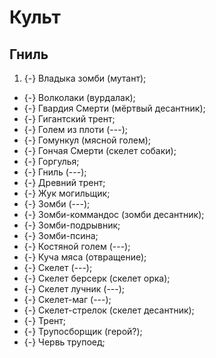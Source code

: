 # Культ

## Гниль

1. {-} Владыка зомби (мутант);
* {-} Волколаки (вурдалак);
* {-} Гвардия Смерти (мёртвый десантник);
* {-} Гигантский трент;
* {-} Голем из плоти (---);
* {-} Гомункул (мясной голем);
* {-} Гончая Смерти (скелет собаки);
* {-} Горгулья;
* {-} Гниль (---);
* {-} Древний трент;
* {-} Жук могильщик;
* {-} Зомби (---);
* {-} Зомби-коммандос (зомби десантник);
* {-} Зомби-подрывник;
* {-} Зомби-псина;
* {-} Костяной голем (---);
* {-} Куча мяса (отвращение);
* {-} Скелет (---);
* {-} Скелет берсерк (скелет орка);
* {-} Скелет лучник (---);
* {-} Скелет-маг (---);
* {-} Скелет-стрелок (скелет десантник);
* {-} Трент;
* {-} Трупосборщик (герой?);
* {-} Червь трупоед;